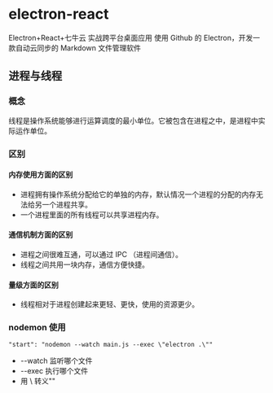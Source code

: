 # electron-react
Electron+React+七牛云 实战跨平台桌面应用 使用 Github 的 Electron，开发一款自动云同步的 Markdown 文件管理软件

## 进程与线程

### 概念
线程是操作系统能够进行运算调度的最小单位。它被包含在进程之中，是进程中实际运作单位。

### 区别

#### 内存使用方面的区别
- 进程拥有操作系统分配给它的单独的内存，默认情况一个进程的分配的内存无法给另一个进程共享。
- 一个进程里面的所有线程可以共享进程内存。

#### 通信机制方面的区别
- 进程之间很难互通，可以通过 IPC （进程间通信）。
- 线程之间共用一块内存，通信方便快捷。

#### 量级方面的区别
- 线程相对于进程创建起来更轻、更快，使用的资源更少。

### nodemon 使用
`"start": "nodemon --watch main.js --exec \"electron .\""`
- --watch 监听哪个文件
- --exec 执行哪个文件
- 用 \ 转义""
